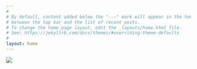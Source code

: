 ```yaml
---
#
# By default, content added below the "---" mark will appear in the home page
# between the top bar and the list of recent posts.
# To change the home page layout, edit the _layouts/home.html file.
# See: https://jekyllrb.com/docs/themes/#overriding-theme-defaults
#
layout: home
---
```

![](https://img.freepik.com/fotos-premium/grupo-de-animais-de-estimacao-cao-gato-passaro-coelho_191971-22463.jpg)
